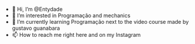 - 👋 Hi, I’m @Entydade
- 👀 I’m interested in Programação and mechanics
- 🌱 I’m currently learning Programação next to the video course made by gustavo guanabara
- 📫 How to reach me right here and on my Instagram

<!---
Entydade/Entydade is a ✨ special ✨ repository because its `README.md` (this file) appears on your GitHub profile.
You can click the Preview link to take a look at your changes.
--->
